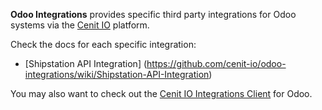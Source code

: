 **Odoo Integrations** provides specific third party integrations for Odoo
systems via the [Cenit IO](https://cenit.io) platform.

Check the docs for each specific integration:

* [Shipstation API Integration]
(https://github.com/cenit-io/odoo-integrations/wiki/Shipstation-API-Integration)

You may also want to check out the
[Cenit IO Integrations Client](https://github.com/cenit-io/odoo-cenit) for Odoo.
